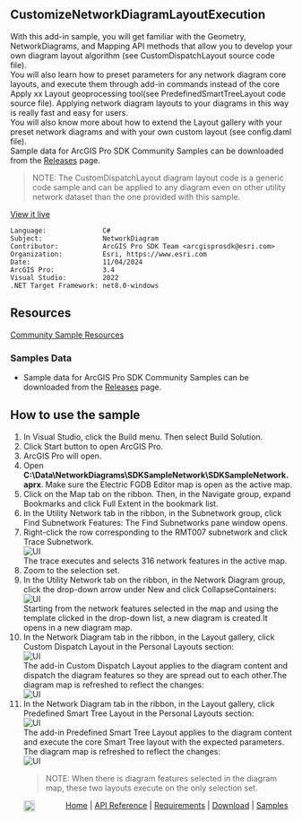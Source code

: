 ## CustomizeNetworkDiagramLayoutExecution

<!-- TODO: Write a brief abstract explaining this sample -->
With this add-in sample, you will get familiar with the Geometry, NetworkDiagrams, and Mapping API methods that allow you to develop your own diagram layout algorithm (see CustomDispatchLayout source code file).    
You will also learn how to preset parameters for any network diagram core layouts, and execute them through add-in commands instead of the core Apply xx Layout geoprocessing tool(see PredefinedSmartTreeLayout code source file). Applying network diagram layouts to your diagrams in  this way is really fast and easy for users.    
You will also know more about how to extend the Layout gallery with your preset network diagrams and with your own custom layout (see config.daml file).    
Sample data for ArcGIS Pro SDK Community Samples can be downloaded from the [Releases](https://github.com/Esri/arcgis-pro-sdk-community-samples/releases) page.   
> NOTE: The CustomDispatchLayout diagram layout code is a generic code sample and can be applied to any diagram even on other utility network dataset than the one provided with this sample.   
  


<a href="https://pro.arcgis.com/en/pro-app/sdk/" target="_blank">View it live</a>

<!-- TODO: Fill this section below with metadata about this sample-->
```
Language:              C#
Subject:               NetworkDiagram
Contributor:           ArcGIS Pro SDK Team <arcgisprosdk@esri.com>
Organization:          Esri, https://www.esri.com
Date:                  11/04/2024
ArcGIS Pro:            3.4
Visual Studio:         2022
.NET Target Framework: net8.0-windows
```

## Resources

[Community Sample Resources](https://github.com/Esri/arcgis-pro-sdk-community-samples#resources)

### Samples Data

* Sample data for ArcGIS Pro SDK Community Samples can be downloaded from the [Releases](https://github.com/Esri/arcgis-pro-sdk-community-samples/releases) page.  

## How to use the sample
<!-- TODO: Explain how this sample can be used. To use images in this section, create the image file in your sample project's screenshots folder. Use relative url to link to this image using this syntax: ![My sample Image](FacePage/SampleImage.png) -->
1. In Visual Studio, click the Build menu. Then select Build Solution.
2. Click Start button to open ArcGIS Pro.      
3. ArcGIS Pro will open.      
4. Open **C:\Data\NetworkDiagrams\SDKSampleNetwork\SDKSampleNetwork.aprx**. Make sure the Electric FGDB Editor map is open as the active map.    
5. Click on the Map tab on the ribbon. Then, in the Navigate group, expand Bookmarks and click Full Extent in the bookmark list.    
6. In the Utility Network tab in the ribbon, in the Subnetwork group, click Find Subnetwork Features: The Find Subnetworks pane window opens.    
7. Right-click the row corresponding to the RMT007 subnetwork and click Trace Subnetwork.    
    ![UI](Screenshots/FindSubnetworkPane_TraceRMT007.png)    
    The trace executes and selects 316 network features in the active map.    
8. Zoom to the selection set.    
9. In the Utility Network tab on the ribbon, in the Network Diagram group, click the drop-down arrow under New and click CollapseContainers:    
    ![UI](Screenshots/NewDiagram_ClickOnCollapseContainers.png)    
    Starting from the network features selected in the map and using the template clicked in the drop-down list, a new diagram is created.It opens in a new diagram map.    
10. In the Network Diagram tab in the ribbon, in the Layout gallery, click Custom Dispatch Layout in the Personal Layouts section:    
    ![UI](Screenshots/CustomDispatchLayoutInTheGallery.png)    
    The add-in Custom Dispatch Layout applies to the diagram content and dispatch the diagram features so they are spread out to each other.The diagram map is refreshed to reflect the changes:    
    ![UI](Screenshots/CustomDispatchLayoutExpectedResult.png)    
11. In the Network Diagram tab in the ribbon, in the Layout gallery, click Predefined Smart Tree Layout in the Personal Layouts section:    
    ![UI](Screenshots/PredefinedSmartTreeLayoutInTheGallery.png)    
    The add-in Predefined Smart Tree Layout applies to the diagram content and execute the core Smart Tree layout with the expected parameters. The diagram map is refreshed to reflect the changes:    
    ![UI](Screenshots/PredefinedSmartTreeLayoutExpectedResult.png)    
    > NOTE: When there is diagram features selected in the diagram map, these two layouts execute on the only selection set.    
  

<!-- End -->

&nbsp;&nbsp;&nbsp;&nbsp;&nbsp;&nbsp;<img src="https://esri.github.io/arcgis-pro-sdk/images/ArcGISPro.png"  alt="ArcGIS Pro SDK for Microsoft .NET Framework" height = "20" width = "20" align="top"  >
&nbsp;&nbsp;&nbsp;&nbsp;&nbsp;&nbsp;&nbsp;&nbsp;&nbsp;&nbsp;&nbsp;&nbsp;
[Home](https://github.com/Esri/arcgis-pro-sdk/wiki) | <a href="https://pro.arcgis.com/en/pro-app/latest/sdk/api-reference" target="_blank">API Reference</a> | [Requirements](https://github.com/Esri/arcgis-pro-sdk/wiki#requirements) | [Download](https://github.com/Esri/arcgis-pro-sdk/wiki#installing-arcgis-pro-sdk-for-net) | <a href="https://github.com/esri/arcgis-pro-sdk-community-samples" target="_blank">Samples</a>
